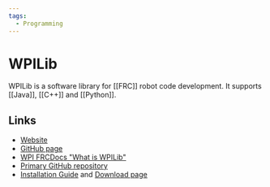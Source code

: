 ```yaml
---
tags:
  - Programming
---
```


# WPILib

WPILib is a software library for [[FRC]] robot code development. It supports [[Java]], [[C++]] and [[Python]].

## Links

- [Website](https://wpilib.org/)
- [GitHub page](https://github.com/wpilibsuite)
- [WPI FRCDocs "What is WPILib"](https://frcdocs.wpi.edu/en/stable/docs/software/what-is-wpilib.html)
- [Primary GitHub repository](https://github.com/wpilibsuite/allwpilib)
- [Installation Guide](https://docs.wpilib.org/en/latest/docs/zero-to-robot/step-2/wpilib-setup.html) and [Download page](https://github.com/wpilibsuite/allwpilib/releases)